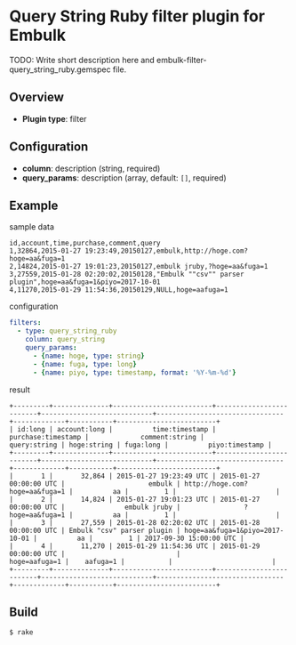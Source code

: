 # Query String Ruby filter plugin for Embulk

TODO: Write short description here and embulk-filter-query_string_ruby.gemspec file.

## Overview

* **Plugin type**: filter

## Configuration

- **column**: description (string, required)
- **query_params**: description (array, default: `[]`, required)

## Example

sample data
```
id,account,time,purchase,comment,query
1,32864,2015-01-27 19:23:49,20150127,embulk,http://hoge.com?hoge=aa&fuga=1
2,14824,2015-01-27 19:01:23,20150127,embulk jruby,?hoge=aa&fuga=1
3,27559,2015-01-28 02:20:02,20150128,"Embulk ""csv"" parser plugin",hoge=aa&fuga=1&piyo=2017-10-01
4,11270,2015-01-29 11:54:36,20150129,NULL,hoge=aafuga=1

```

configuration
```yaml
filters:
  - type: query_string_ruby
    column: query_string
    query_params: 
      - {name: hoge, type: string}
      - {name: fuga, type: long}
      - {name: piyo, type: timestamp, format: '%Y-%m-%d'}
```

result
```
+---------+--------------+-------------------------+-------------------------+----------------------------+--------------------------------+-------------+-----------+-------------------------+
| id:long | account:long |          time:timestamp |      purchase:timestamp |             comment:string |                   query:string | hoge:string | fuga:long |          piyo:timestamp |
+---------+--------------+-------------------------+-------------------------+----------------------------+--------------------------------+-------------+-----------+-------------------------+
|       1 |       32,864 | 2015-01-27 19:23:49 UTC | 2015-01-27 00:00:00 UTC |                     embulk | http://hoge.com?hoge=aa&fuga=1 |          aa |         1 |                         |
|       2 |       14,824 | 2015-01-27 19:01:23 UTC | 2015-01-27 00:00:00 UTC |               embulk jruby |                ?hoge=aa&fuga=1 |          aa |         1 |                         |
|       3 |       27,559 | 2015-01-28 02:20:02 UTC | 2015-01-28 00:00:00 UTC | Embulk "csv" parser plugin | hoge=aa&fuga=1&piyo=2017-10-01 |          aa |         1 | 2017-09-30 15:00:00 UTC |
|       4 |       11,270 | 2015-01-29 11:54:36 UTC | 2015-01-29 00:00:00 UTC |                            |                  hoge=aafuga=1 |    aafuga=1 |           |                         |
+---------+--------------+-------------------------+-------------------------+----------------------------+--------------------------------+-------------+-----------+-------------------------+
```


## Build

```
$ rake
```
